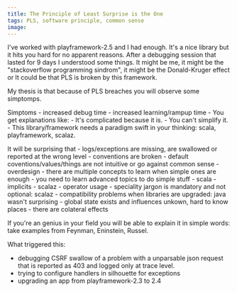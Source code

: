 ```yaml
---
title: The Principle of Least Surprise is the One
tags: PLS, software principle, common sense
image: 
---
```

I've worked with playframework-2.5 and I had enough.
It's a nice library but it hits you hard for no apparent reasons. After a debugging session that lasted for 9 days I understood some things.
It might be me, it might be the "stackoverflow programming sindrom", it might be the Donald-Kruger effect or It could be that PLS is broken by this framework.

My thesis is that because of PLS breaches you will observe some simptomps.

Simptoms
	- increased debug time
	- increased learning/rampup time
	- You get explanations like:
	  - It's complicated because it is.
	  - You can't simplify it.
	  - This library/framework needs a paradigm swift in your thinking: scala, playframework, scalaz.
  
It will be surprising that
	- logs/exceptions are missing, are swallowed or reported at the wrong level
	- conventions are broken
	- default coventions/values/things are not intuitive or go against common sense
	- overdesign
		- there are multiple concepts to learn when simple ones are enough
		- you need to learn advanced topics to do simple stuff
	- scala - implicits
	- scalaz - operator usage
	- speciality jargon is mandatory and not optional: scalaz
	- compatibility problems when libraries are upgraded: java wasn't surprising
	- global state exists and influences unkown, hard to know places
	- there are colateral effects

  
If you're an genius in your field you will be able to explain it in simple words: take examples from Feynman, Eninstein, Russel.

What triggered this:
- debugging CSRF swallow of a problem with a unparsable json request that is reported as 403 and logged only at trace level.
- trying to configure handlers in silhouette for exceptions
- upgrading an app from playframework-2.3 to 2.4